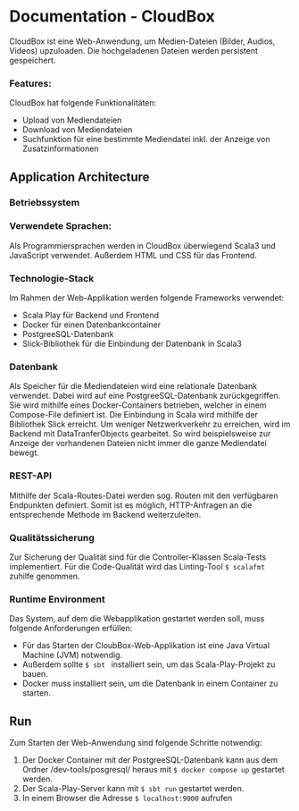 # Documentation - CloudBox
CloudBox ist eine Web-Anwendung, um Medien-Dateien (Bilder, Audios, Videos) upzuloaden. Die hochgeladenen Dateien werden persistent gespeichert.

### Features:
CloudBox hat folgende Funktionalitäten:
- Upload von Mediendateien
- Download von Mediendateien
- Suchfunktion für eine bestimmte Mediendatei inkl. der Anzeige von Zusatzinformationen

## Application Architecture

### Betriebssystem

### Verwendete Sprachen:
Als Programmiersprachen werden in CloudBox überwiegend Scala3 und JavaScript verwendet. Außerdem HTML und CSS für das Frontend.

### Technologie-Stack
Im Rahmen der Web-Applikation werden folgende Frameworks verwendet:
- Scala Play für Backend und Frontend
- Docker für einen Datenbankcontainer
- PostgreeSQL-Datenbank
- Slick-Bibliothek für die Einbindung der Datenbank in Scala3

### Datenbank
Als Speicher für die Mediendateien wird eine relationale Datenbank verwendet. Dabei wird auf eine PostgreeSQL-Datenbank zurückgegriffen. 
Sie wird mithilfe eines Docker-Containers betrieben, welcher in einem Compose-File definiert ist.
Die Einbindung in Scala wird mithilfe der Bibliothek Slick erreicht. 
Um weniger Netzwerkverkehr zu erreichen, wird im Backend mit DataTranferObjects gearbeitet. 
So wird beispielsweise zur Anzeige der vorhandenen Dateien nicht immer die ganze Mediendatei bewegt.

### REST-API
Mithilfe der Scala-Routes-Datei werden sog. Routen mit den verfügbaren Endpunkten definiert. Somit ist es möglich, 
HTTP-Anfragen an die entsprechende Methode im Backend weiterzuleiten.

### Qualitätssicherung
Zur Sicherung der Qualität sind für die Controller-Klassen Scala-Tests implementiert. 
Für die Code-Qualität wird das Linting-Tool ```$ scalafmt ``` zuhilfe genommen.

### Runtime Environment
Das System, auf dem die Webapplikation gestartet werden soll, muss folgende Anforderungen erfüllen:
- Für das Starten der CloubBox-Web-Applikation ist eine Java Virtual Machine (JVM) notwendig.
- Außerdem sollte ```$ sbt ``` installiert sein, um das Scala-Play-Projekt zu bauen.
- Docker muss installiert sein, um die Datenbank in einem Container zu starten.

## Run
Zum Starten der Web-Anwendung sind folgende Schritte notwendig:
1. Der Docker Container mit der PostgreeSQL-Datenbank kann aus dem Ordner /dev-tools/posgresql/ heraus mit ```$ docker compose up``` gestartet werden.
2. Der Scala-Play-Server kann mit ```$ sbt run``` gestartet werden.
3. In einem Browser die Adresse ```$ localhost:9000``` aufrufen